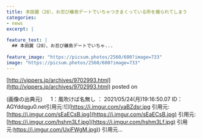 ```yaml
---
title: 本田翼（28）、お忍び離島デートでいちゃつきまくっている所を撮られてしまう
categories:
- news
excerpt: |
  
feature_text: |
  ## 本田翼（28）、お忍び離島デートでいちゃ...
  
feature_image: "https://picsum.photos/2560/600?image=733"
image: "https://picsum.photos/2560/600?image=733"
---
```


[http://vippers.jp/archives/9702993.html](http://vippers.jp/archives/9702993.html)
posted on 

<!--more-->

(画像の出典元) 　 1：風吹けば名無し ： 2021/05/24(月)19:16:50.07 ID： AGYddqgu0.net引用元:![](https://i.imgur.com/yaBZdsr.jpg 引用元:[https://i.imgur.com/sEaECsB.jpg](https://i.imgur.com/sEaECsB.jpg) 引用元:[https://i.imgur.com/hshm3Lf.jpg](https://i.imgur.com/hshm3Lf.jpg) 引用元:[https://i.imgur.com/UxiFWgM.jpg)](https://i.imgur.com/UxiFWgM.jpg)) 引用元...
